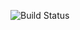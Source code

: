 ![Build Status](https://github.com/abelclopes/sgs_produtos_microservicos/actions/workflows/dotnet.yml/badge.svg)
